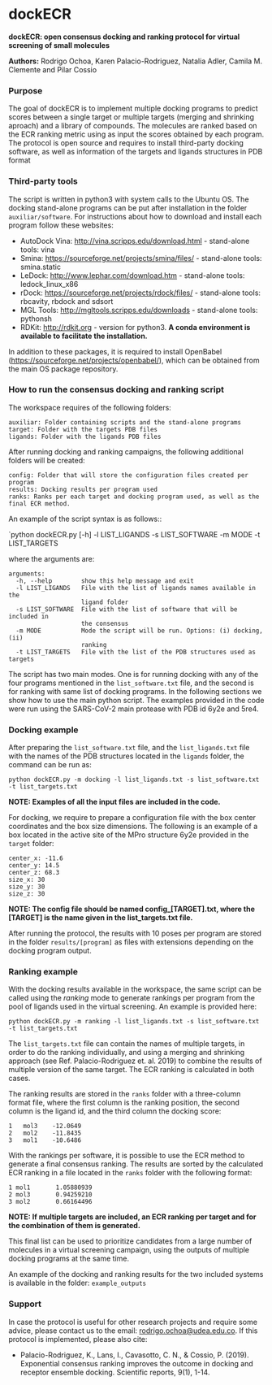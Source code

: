 # dockECR

**dockECR: open consensus docking and ranking protocol for virtual screening of small molecules**

**Authors:** Rodrigo Ochoa, Karen Palacio-Rodriguez, Natalia Adler, Camila M. Clemente and Pilar Cossio

### Purpose

The goal of dockECR is to implement multiple docking programs to predict scores between a single target or multiple targets (merging and shrinking aproach) and a library of compounds. The molecules are ranked based on the ECR ranking metric using as input the scores obtained by each program. The protocol is open source and requires to install third-party docking software, as well as information of the targets and ligands structures in PDB format

### Third-party tools

The script is written in python3 with system calls to the Ubuntu OS. The docking stand-alone programs can be put after installation in the folder `auxiliar/software`. For instructions about how to download and install each program follow these websites:

- AutoDock Vina: http://vina.scripps.edu/download.html - stand-alone tools: vina
- Smina: https://sourceforge.net/projects/smina/files/ - stand-alone tools: smina.static
- LeDock: http://www.lephar.com/download.htm - stand-alone tools: ledock_linux_x86
- rDock: https://sourceforge.net/projects/rdock/files/ - stand-alone tools: rbcavity, rbdock and sdsort
- MGL Tools: http://mgltools.scripps.edu/downloads - stand-alone tools: pythonsh
- RDKit: http://rdkit.org - version for python3. **A conda environment is available to facilitate the installation.**

In addition to these packages, it is required to install OpenBabel (https://sourceforge.net/projects/openbabel/), which can be obtained from the main OS package repository.

### How to run the consensus docking and ranking script

The workspace requires of the following folders:

```
auxiliar: Folder containing scripts and the stand-alone programs
target: Folder with the targets PDB files
ligands: Folder with the ligands PDB files
```

After running docking and ranking campaigns, the following additional folders will be created:

```
config: Folder that will store the configuration files created per program
results: Docking results per program used
ranks: Ranks per each target and docking program used, as well as the final ECR method.
```

An example of the script syntax is as follows::

`python dockECR.py [-h] -l LIST_LIGANDS -s LIST_SOFTWARE -m MODE -t LIST_TARGETS 
                                       
where the arguments are:

```
arguments:
  -h, --help        show this help message and exit
  -l LIST_LIGANDS   File with the list of ligands names available in the
                    ligand folder
  -s LIST_SOFTWARE  File with the list of software that will be included in
                    the consensus
  -m MODE           Mode the script will be run. Options: (i) docking, (ii)
                    ranking
  -t LIST_TARGETS   File with the list of the PDB structures used as targets
 ```

The script has two main modes. One is for running docking with any of the four programs mentioned in the `list_software.txt` file, and the second is for ranking with same list of docking programs. In the following sections we show how to use the main python script. The examples provided in the code were run using the SARS-CoV-2 main protease with PDB id 6y2e and 5re4.

### Docking example

After preparing the `list_software.txt` file, and the `list_ligands.txt` file with the names of the PDB structures located in the `ligands` folder, the command can be run as:

```
python dockECR.py -m docking -l list_ligands.txt -s list_software.txt -t list_targets.txt
```
**NOTE: Examples of all the input files are included in the code.**

For docking, we require to prepare a configuration file with the box center coordinates and the box size dimensions. The following is an example of a box located in the active site of the MPro structure 6y2e provided in the `target` folder:

```
center_x: -11.6
center_y: 14.5
center_z: 68.3
size_x: 30
size_y: 30
size_z: 30
```
**NOTE: The config file should be named config_[TARGET].txt, where the [TARGET] is the name given in the list_targets.txt file.**

After running the protocol, the results with 10 poses per program are stored in the folder `results/[program]` as files with extensions depending on the docking program output.

### Ranking example

With the docking results available in the workspace, the same script can be called using the *ranking* mode to generate rankings per program from the pool of ligands used in the virtual screening. An example is provided here:

```
python dockECR.py -m ranking -l list_ligands.txt -s list_software.txt -t list_targets.txt
```

The `list_targets.txt` file can contain the names of multiple targets, in order to do the ranking individually, and using a merging and shrinking approach (see Ref. Palacio-Rodriguez et. al. 2019) to combine the results of multiple version of the same target. The ECR ranking is calculated in both cases.

The ranking results are stored in the `ranks` folder with a three-column format file, where the first column is the ranking position, the second column is the ligand id, and the third column the docking score:

```
1	mol3	-12.0649
2	mol2	-11.8435
3	mol1	-10.6486
```

With the rankings per software, it is possible to use the ECR method to generate a final consensus ranking. The results are sorted by the calculated ECR ranking in a file located in the `ranks` folder with the following format:

```
1 mol1       1.05880939
2 mol3       0.94259210
3 mol2       0.66164496
```

**NOTE: If multiple targets are included, an ECR ranking per target and for the combination of them is generated.**

This final list can be used to prioritize candidates from a large number of molecules in a virtual screening campaign, using the outputs of multiple docking programs at the same time.

An example of the docking and ranking results for the two included systems is available in the folder: `example_outputs`

### Support

In case the protocol is useful for other research projects and require some advice, please contact us to the email: rodrigo.ochoa@udea.edu.co. If this protocol is implemented, please also cite: 

- Palacio-Rodriguez, K., Lans, I., Cavasotto, C. N., & Cossio, P. (2019). Exponential consensus ranking improves the outcome in docking and receptor ensemble docking. Scientific reports, 9(1), 1-14.

